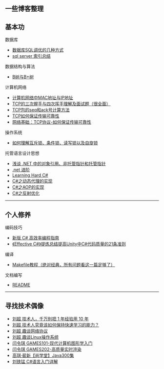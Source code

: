   一些博客整理
---
基本功  
---
数据库
* [数据库SQL调优的几种方式](https://blog.csdn.net/u010520146/article/details/81161762 "悬停显示")
* [sql server 索引总结](https://www.cnblogs.com/firstdream/p/8065496.html "悬停显示")

数据结构与算法
* [B树与B+树](https://www.cnblogs.com/vincently/p/4526560.html "悬停显示")

计算机网络
* [计算机网络中MAC地址与IP地址](https://blog.csdn.net/kenjianqi1647/article/details/81636898 "悬停显示") 
* [TCP的三次握手与四次挥手理解及面试题（很全面）](https://blog.csdn.net/qq_38950316/article/details/81087809 "悬停显示")  
* [TCP包的seq和ack号计算方法](https://blog.csdn.net/huaishu/article/details/93739446 "悬停显示")  
* [TCP如何保证传输可靠性](https://blog.csdn.net/cbjcry/article/details/84925028 "悬停显示")  
* [网络基础：TCP协议-如何保证传输可靠性](https://blog.csdn.net/liuchenxia8/article/details/80428157 "悬停显示")  

操作系统  
* [如何理解互斥锁、条件锁、读写锁以及自旋锁](https://www.zhihu.com/question/66733477/answer/1267625567 "悬停显示") 


托管语言设计思想
* [浅谈 .NET 中的对象引用、非托管指针和托管指针](https://www.cnblogs.com/blurhkh/p/10357576.html "悬停显示")  
* [.net 进阶](https://www.bilibili.com/video/BV1zX4y1N7SQ "悬停显示") 
* [Learning Hard C#](https://www.kancloud.cn/wizardforcel/learning-hard-csharp/111492 "悬停显示") 
* [C#之动态代理的实现](https://blog.csdn.net/weixin_39567973/article/details/104611436 "悬停显示") 
* [C#之AOP的实现](https://blog.csdn.net/weixin_39567973/article/details/104654348 "悬停显示") 
* [C#之反射优化](https://blog.csdn.net/weixin_39567973/article/details/104791626?spm=1001.2014.3001.5501 "悬停显示") 
---
个人修养  
---
编码技巧  
* [新版 C# 高效率编程指南](https://www.cnblogs.com/hez2010/p/13724904.html "悬停显示")  
* [《Effective C#》提炼总结提高Unity中C#代码质量的21条准则](https://github.com/XINCGer/Unity3DTraining/tree/master/Effective%20C%23/%E3%80%8AEffective%20C%23%E3%80%8B%E6%8F%90%E7%82%BC%E6%80%BB%E7%BB%93%E6%8F%90%E9%AB%98Unity%E4%B8%ADC%23%E4%BB%A3%E7%A0%81%E8%B4%A8%E9%87%8F%E7%9A%8421%E6%9D%A1%E5%87%86%E5%88%99 "悬停显示")

编译  
* [Makefile教程（绝对经典，所有问题看这一篇足够了）](https://blog.csdn.net/weixin_38391755/article/details/80380786/ "悬停显示")  

文档编写
* [README](https://github.com/OrangecatQAQ/README "悬停显示")  

---
寻找技术偶像
---
* [刘超 技术人，千万别把 1 年经验用 10 年](https://www.bilibili.com/video/BV1254y1i7Ap "悬停显示")  
* [刘超 技术人究竟该如何保持快速学习的能力？](https://www.bilibili.com/video/BV1Fc411h7G3 "悬停显示")  
* [刘超 趣谈网络协议](https://time.geekbang.org/column/intro/100007101 "悬停显示")  
* [刘超 趣谈Linux操作系统](https://time.geekbang.org/column/intro/100024701 "悬停显示")  
* [闫令琪 GAMES101-现代计算机图形学入门](https://www.bilibili.com/video/BV1X7411F744 "悬停显示")  
* [闫令琪 GAMES202-高质量实时渲染](https://www.bilibili.com/video/BV1YK4y1T7yY "悬停显示")  
* [高琪·裴新【尚学堂】Java300集](https://www.bilibili.com/video/BV1oy4y1H7R6?from=search&seid=9257805133152570729 "悬停显示")  
* [刘铁锰 C#语言入门详解](https://www.bilibili.com/video/BV1wx411K7rb "悬停显示")  
